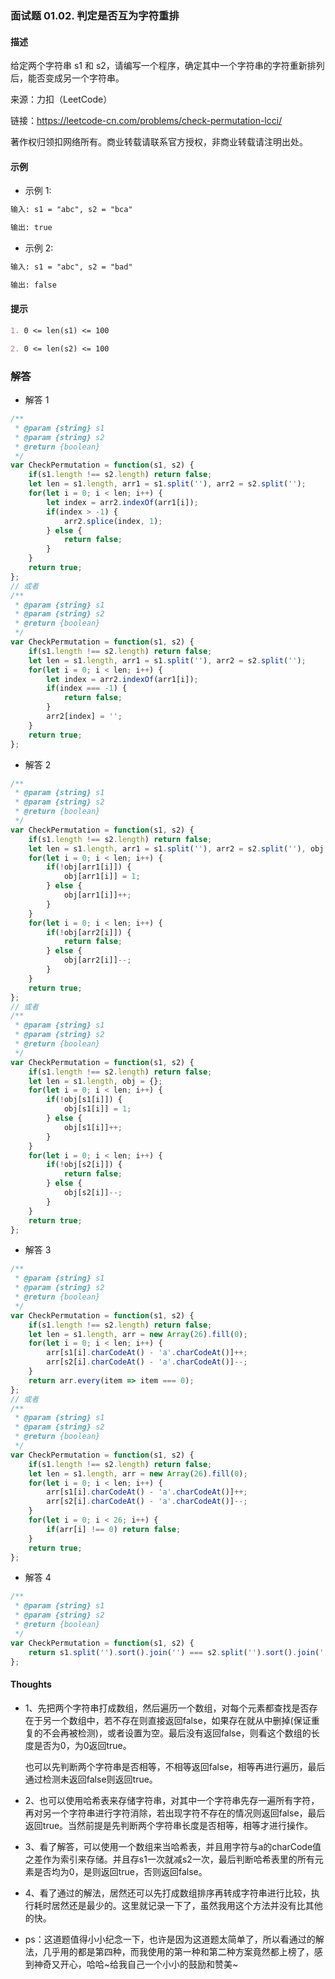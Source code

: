 ### 面试题 01.02. 判定是否互为字符重排

#### 描述

给定两个字符串 s1 和 s2，请编写一个程序，确定其中一个字符串的字符重新排列后，能否变成另一个字符串。

来源：力扣（LeetCode）

链接：https://leetcode-cn.com/problems/check-permutation-lcci/

著作权归领扣网络所有。商业转载请联系官方授权，非商业转载请注明出处。

#### 示例

+ 示例 1:
```md
输入: s1 = "abc", s2 = "bca"

输出: true 
```
+ 示例 2:
```md
输入: s1 = "abc", s2 = "bad"

输出: false
```


#### 提示
```md
1. 0 <= len(s1) <= 100

2. 0 <= len(s2) <= 100
```

### 解答

+ 解答 1
```js
/**
 * @param {string} s1
 * @param {string} s2
 * @return {boolean}
 */
var CheckPermutation = function(s1, s2) {
    if(s1.length !== s2.length) return false;
    let len = s1.length, arr1 = s1.split(''), arr2 = s2.split('');
    for(let i = 0; i < len; i++) {
        let index = arr2.indexOf(arr1[i]);
        if(index > -1) {
            arr2.splice(index, 1);
        } else {
            return false;
        }
    }
    return true;
};
// 或者
/**
 * @param {string} s1
 * @param {string} s2
 * @return {boolean}
 */
var CheckPermutation = function(s1, s2) {
    if(s1.length !== s2.length) return false;
    let len = s1.length, arr1 = s1.split(''), arr2 = s2.split('');
    for(let i = 0; i < len; i++) {
        let index = arr2.indexOf(arr1[i]);
        if(index === -1) {
            return false;
        }
        arr2[index] = '';
    }
    return true;
};
```

+ 解答 2
```js
/**
 * @param {string} s1
 * @param {string} s2
 * @return {boolean}
 */
var CheckPermutation = function(s1, s2) {
    if(s1.length !== s2.length) return false;
    let len = s1.length, arr1 = s1.split(''), arr2 = s2.split(''), obj = {};
    for(let i = 0; i < len; i++) {
        if(!obj[arr1[i]]) {
            obj[arr1[i]] = 1;
        } else {
            obj[arr1[i]]++;
        }
    }
    for(let i = 0; i < len; i++) {
        if(!obj[arr2[i]]) {
            return false;
        } else {
            obj[arr2[i]]--;
        }
    }
    return true;
};
// 或者
/**
 * @param {string} s1
 * @param {string} s2
 * @return {boolean}
 */
var CheckPermutation = function(s1, s2) {
    if(s1.length !== s2.length) return false;
    let len = s1.length, obj = {};
    for(let i = 0; i < len; i++) {
        if(!obj[s1[i]]) {
            obj[s1[i]] = 1;
        } else {
            obj[s1[i]]++;
        }
    }
    for(let i = 0; i < len; i++) {
        if(!obj[s2[i]]) {
            return false;
        } else {
            obj[s2[i]]--;
        }
    }
    return true;
};
```

+ 解答 3
```js
/**
 * @param {string} s1
 * @param {string} s2
 * @return {boolean}
 */
var CheckPermutation = function(s1, s2) {
    if(s1.length !== s2.length) return false;
    let len = s1.length, arr = new Array(26).fill(0);
    for(let i = 0; i < len; i++) {
        arr[s1[i].charCodeAt() - 'a'.charCodeAt()]++;
        arr[s2[i].charCodeAt() - 'a'.charCodeAt()]--;
    }
    return arr.every(item => item === 0);
};
// 或者
/**
 * @param {string} s1
 * @param {string} s2
 * @return {boolean}
 */
var CheckPermutation = function(s1, s2) {
    if(s1.length !== s2.length) return false;
    let len = s1.length, arr = new Array(26).fill(0);
    for(let i = 0; i < len; i++) {
        arr[s1[i].charCodeAt() - 'a'.charCodeAt()]++;
        arr[s2[i].charCodeAt() - 'a'.charCodeAt()]--;
    }
    for(let i = 0; i < 26; i++) {
        if(arr[i] !== 0) return false;
    }
    return true;
};
```

+ 解答 4
```js
/**
 * @param {string} s1
 * @param {string} s2
 * @return {boolean}
 */
var CheckPermutation = function(s1, s2) {
    return s1.split('').sort().join('') === s2.split('').sort().join('');
};
```

#### Thoughts

+ 1、先把两个字符串打成数组，然后遍历一个数组，对每个元素都查找是否存在于另一个数组中，若不存在则直接返回false，如果存在就从中删掉(保证重复的不会再被检测)，或者设置为空。最后没有返回false，则看这个数组的长度是否为0，为0返回true。

  也可以先判断两个字符串是否相等，不相等返回false，相等再进行遍历，最后通过检测未返回false则返回true。

+ 2、也可以使用哈希表来存储字符串，对其中一个字符串先存一遍所有字符，再对另一个字符串进行字符消除，若出现字符不存在的情况则返回false，最后返回true。当然前提是先判断两个字符串长度是否相等，相等才进行操作。

+ 3、看了解答，可以使用一个数组来当哈希表，并且用字符与a的charCode值之差作为索引来存储。并且存s1一次就减s2一次，最后判断哈希表里的所有元素是否均为0，是则返回true，否则返回false。

+ 4、看了通过的解法，居然还可以先打成数组排序再转成字符串进行比较，执行耗时居然还是最少的。这里就记录一下了，虽然我用这个方法并没有比其他的快。

+ ps：这道题值得小小纪念一下，也许是因为这道题太简单了，所以看通过的解法，几乎用的都是第四种，而我使用的第一种和第二种方案竟然都上榜了，感到神奇又开心，哈哈~给我自己一个小小的鼓励和赞美~